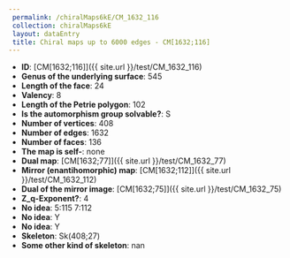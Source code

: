 ```yaml
--- 
 permalink: /chiralMaps6kE/CM_1632_116 
 collection: chiralMaps6kE
 layout: dataEntry
 title: Chiral maps up to 6000 edges - CM[1632;116]
---
```


- **ID**: [CM[1632;116]]({{ site.url }}/test/CM_1632_116)
- **Genus of the underlying surface**: 545
- **Length of the face**: 24
- **Valency**: 8
- **Length of the Petrie polygon**: 102
- **Is the automorphism group solvable?**: S
- **Number of vertices**: 408
- **Number of edges**: 1632
- **Number of faces**: 136
- **The map is self-**: none
- **Dual map**: [CM[1632;77]]({{ site.url }}/test/CM_1632_77)
- **Mirror (enantihomorphic) map**: [CM[1632;112]]({{ site.url }}/test/CM_1632_112)
- **Dual of the mirror image**: [CM[1632;75]]({{ site.url }}/test/CM_1632_75)
- **Z_q-Exponent?**: 4
- **No idea**:  5:115 7:112
- **No idea**: Y
- **No idea**: Y
- **Skeleton**: Sk(408;27)
- **Some other kind of skeleton**: nan

